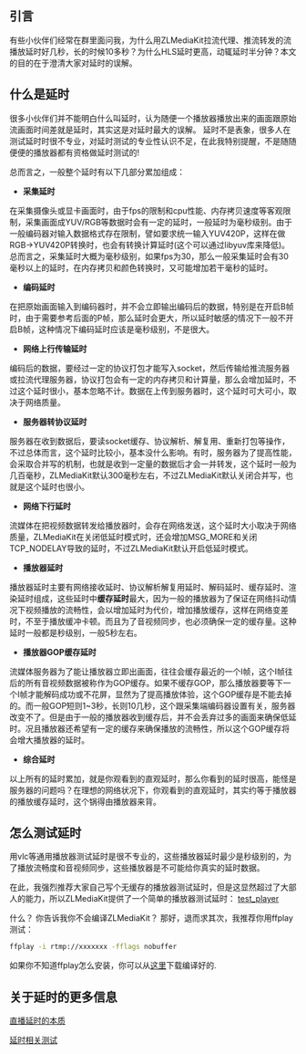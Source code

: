 ## 引言
有些小伙伴们经常在群里面问我，为什么用ZLMediaKit拉流代理、推流转发的流播放延时好几秒，长的时候10多秒？为什么HLS延时更高，动辄延时半分钟？本文的目的在于澄清大家对延时的误解。

## 什么是延时
很多小伙伴们并不能明白什么叫延时，认为随便一个播放器播放出来的画面跟原始流画面时间差就是延时，其实这是对延时最大的误解。
延时不是表象，很多人在测试延时时很不专业，对延时测试的专业性认识不足，在此我特别提醒，不是随随便便的播放器都有资格做延时测试的!

总而言之，一般整个延时有以下几部分累加组成：

- **采集延时**

在采集摄像头或显卡画面时，由于fps的限制和cpu性能、内存拷贝速度等客观限制，采集画面成YUV/RGB等数据时会有一定的延时，一般延时为毫秒级别。由于一般编码器对输入数据格式存在限制，譬如要求统一输入YUV420P，这样在做RGB->YUV420P转换时，也会有转换计算延时(这个可以通过libyuv库来降低)。总而言之，采集延时大概为毫秒级别，如果fps为30，那么一般采集延时会有30毫秒以上的延时，在内存拷贝和颜色转换时，又可能增加若干毫秒的延时。


- **编码延时**

在把原始画面输入到编码器时，并不会立即输出编码后的数据，特别是在开启B帧时，由于需要参考后面的P帧，那么延时会更大，所以延时敏感的情况下一般不开启B帧，这种情况下编码延时应该是毫秒级别，不是很大。


- **网络上行传输延时**

编码后的数据，要经过一定的协议打包才能写入socket，然后传输给推流服务器或拉流代理服务器，协议打包会有一定的内存拷贝和计算量，那么会增加延时，不过这个延时很小，基本忽略不计。数据在上传到服务器时，这个延时可大可小，取决于网络质量。


- **服务器转协议延时**

服务器在收到数据后，要读socket缓存、协议解析、解复用、重新打包等操作，不过总体而言，这个延时比较小，基本没什么影响。有时，服务器为了提高性能，会采取合并写的机制，也就是收到一定量的数据后才会一并转发，这个延时一般为几百毫秒，ZLMediaKit默认300毫秒左右，不过ZLMediaKit默认关闭合并写，也就是这个延时也很小。

- **网络下行延时**

流媒体在把视频数据转发给播放器时，会存在网络发送，这个延时大小取决于网络质量，ZLMediaKit在关闭低延时模式时，还会增加MSG_MORE和关闭TCP_NODELAY导致的延时，不过ZLMediaKit默认开启低延时模式。


- **播放器延时**

播放器延时主要有网络接收延时、协议解析解复用延时、解码延时、缓存延时、渲染延时组成，这些延时中**缓存延时**最大，因为一般的播放器为了保证在网络抖动情况下视频播放的流畅性，会以增加延时为代价，增加播放缓存，这样在网络变差时，不至于播放缓冲卡顿。而且为了音视频同步，也必须确保一定的缓存量。这种延时一般都是秒级别，一般5秒左右。

- **播放器GOP缓存延时**

流媒体服务器为了能让播放器立即出画面，往往会缓存最近的一个I帧，这个I帧往后的所有音视频数据被称作为GOP缓存。如果不缓存GOP，那么播放器要等下一个I帧才能解码成功或不花屏，显然为了提高播放体验，这个GOP缓存是不能去掉的。而一般GOP短则1~3秒，长则10几秒，这个跟采集端编码器设置有关，服务器改变不了。但是由于一般的播放器收到缓存后，并不会丢弃过多的画面来确保低延时。况且播放器还希望有一定的缓存来确保播放的流畅性，所以这个GOP缓存将会增大播放器的延时。


- **综合延时**

以上所有的延时累加，就是你观看到的直观延时，那么你看到的延时很高，能怪是服务器的问题吗？在理想的网络状况下，你观看到的直观延时，其实约等于播放器的播放缓存延时，这个锅得由播放器来背。


## 怎么测试延时
用vlc等通用播放器测试延时是很不专业的，这些播放器延时最少是秒级别的，为了播放流畅度和音视频同步，这些播放器是不可能给你真实的延时数据。

在此，我强烈推荐大家自己写个无缓存的播放器测试延时，但是这显然超过了大部人的能力，所以ZLMediaKit提供了一个简单的播放器测试延时：
[test_player](https://github.com/xiongziliang/ZLMediaKit/blob/master/tests/test_player.cpp)

什么？ 你告诉我你不会编译ZLMediaKit？ 那好，退而求其次，我推荐你用ffplay测试：

```bash
ffplay -i rtmp://xxxxxxx -fflags nobuffer
```

如果你不知道ffplay怎么安装，你可以从[这里](http://ffmpeg.org/download.html)下载编译好的.



## 关于延时的更多信息
[直播延时的本质](https://github.com/xiongziliang/ZLMediaKit/wiki/%E7%9B%B4%E6%92%AD%E5%BB%B6%E6%97%B6%E7%9A%84%E6%9C%AC%E8%B4%A8)

[延时相关测试](https://github.com/xiongziliang/ZLMediaKit/wiki/%E5%BB%B6%E6%97%B6%E6%B5%8B%E8%AF%95)
